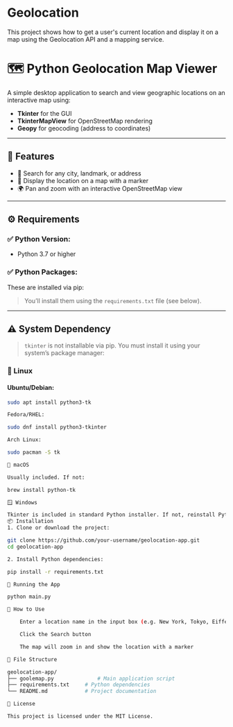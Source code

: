 # Geolocation
This project shows how to get a user's current location and display it on a map using the Geolocation API and a mapping service.
# 🗺️ Python Geolocation Map Viewer

A simple desktop application to search and view geographic locations on an interactive map using:

- **Tkinter** for the GUI
- **TkinterMapView** for OpenStreetMap rendering
- **Geopy** for geocoding (address to coordinates)

---

## 📸 Features

- 🔎 Search for any city, landmark, or address
- 📍 Display the location on a map with a marker
- 🌍 Pan and zoom with an interactive OpenStreetMap view

---

## ⚙️ Requirements

### ✅ Python Version:
- Python 3.7 or higher

### ✅ Python Packages:
These are installed via pip:


> You’ll install them using the `requirements.txt` file (see below).

---

## ⚠️ System Dependency

> `tkinter` is not installable via pip. You must install it using your system’s package manager:

### 🐧 Linux

#### Ubuntu/Debian:
```bash
sudo apt install python3-tk

Fedora/RHEL:

sudo dnf install python3-tkinter

Arch Linux:

sudo pacman -S tk

🍏 macOS

Usually included. If not:

brew install python-tk

🪟 Windows

Tkinter is included in standard Python installer. If not, reinstall Python and make sure the “tcl/tk and IDLE” option is selected.
📦 Installation
1. Clone or download the project:

git clone https://github.com/your-username/geolocation-app.git
cd geolocation-app

2. Install Python dependencies:

pip install -r requirements.txt

🚀 Running the App

python main.py

🧭 How to Use

    Enter a location name in the input box (e.g. New York, Tokyo, Eiffel Tower)

    Click the Search button

    The map will zoom in and show the location with a marker

📂 File Structure

geolocation-app/
├── goolemap.py              # Main application script
├── requirements.txt     # Python dependencies
└── README.md            # Project documentation

📃 License

This project is licensed under the MIT License.

